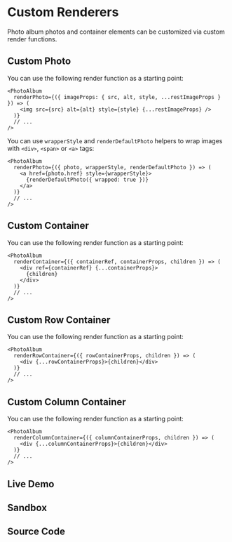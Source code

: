 # Custom Renderers

Photo album photos and container elements can be customized via custom render
functions.

## Custom Photo

You can use the following render function as a starting point:

```tsx
<PhotoAlbum
  renderPhoto={({ imageProps: { src, alt, style, ...restImageProps } }) => (
    <img src={src} alt={alt} style={style} {...restImageProps} />
  )}
  // ...
/>
```

You can use `wrapperStyle` and `renderDefaultPhoto` helpers to wrap images with
`<div>`, `<span>` or `<a>` tags:

```tsx
<PhotoAlbum
  renderPhoto={({ photo, wrapperStyle, renderDefaultPhoto }) => (
    <a href={photo.href} style={wrapperStyle}>
      {renderDefaultPhoto({ wrapped: true })}
    </a>
  )}
  // ...
/>
```

## Custom Container

You can use the following render function as a starting point:

```tsx
<PhotoAlbum
  renderContainer={({ containerRef, containerProps, children }) => (
    <div ref={containerRef} {...containerProps}>
      {children}
    </div>
  )}
  // ...
/>
```

## Custom Row Container

You can use the following render function as a starting point:

```tsx
<PhotoAlbum
  renderRowContainer={({ rowContainerProps, children }) => (
    <div {...rowContainerProps}>{children}</div>
  )}
  // ...
/>
```

## Custom Column Container

You can use the following render function as a starting point:

```tsx
<PhotoAlbum
  renderColumnContainer={({ columnContainerProps, children }) => (
    <div {...columnContainerProps}>{children}</div>
  )}
  // ...
/>
```

## Live Demo

<CustomRenderers />

## Sandbox

<StackBlitzLink href="github/igordanchenko/react-photo-album/tree/main/examples/custom-renderers" file="src/App.tsx" title="react-photo-album-custom-renderers" />

## Source Code

<GitHubLink suffix="custom-renderers" />
